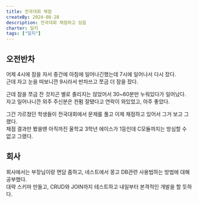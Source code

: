 ```yaml
---
title: 전국대회 채점
createBy: 2024-08-28
description: 전국대회 채점하고 있음
charter: 일지
tags: ["일지"]
---
```


## 오전반차

어제 4시에 잠을 자서 중간에 아침에 일어나긴했는데 7시에 일어나서 다시 잤다.  
근데 자고 눈을 떠보니깐 9시라서 반차쓰고 쪼금 더 잠을 잤다.

근데 잠을 쪼금 잔 것치곤 별로 졸리지는 않았어서 30~60분만 누워있다가 일어났다.  
자고 일어나니깐 외주 주신분은 컨펌 잘됐다고 연락이 와있었고, 아주 좋았다.

그간 가르쳤던 학생들이 전국대회에서 문제를 풀고 이제 채점하고 있어서 그거 보고 그랬다.  
채점 결과만 봤을떈 아직까진 울학교 3학년 에이스가 1등인데 C모듈까지는 방심할 수 없고 그랬다.

## 회사

회사에서는 부장님이랑 면담 좀하고, 네스트에서 몽고 DB관련 사용법하는 방법에 대해 공부했다.  
대략 스키마 만들고, CRUD와 JOIN까지 테스트하고 내일부터 본격적인 개발을 할 듯하다.
